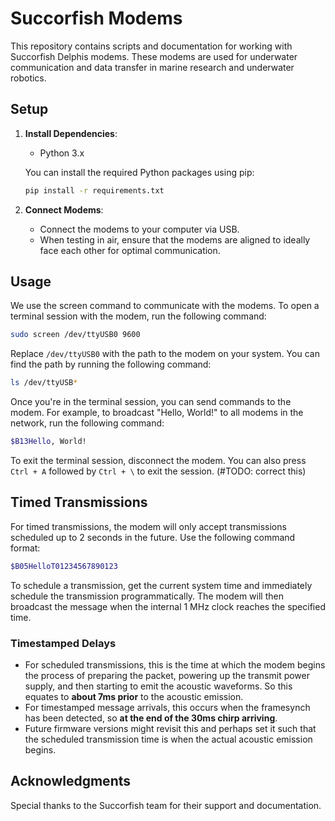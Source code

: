 # Succorfish Modems

This repository contains scripts and documentation for working with Succorfish Delphis modems. These modems are used for underwater communication and data transfer in marine research and underwater robotics.

## Setup

1. **Install Dependencies**:
   - Python 3.x

   You can install the required Python packages using pip:
   ```sh
   pip install -r requirements.txt
   ```

2. **Connect Modems**:
   - Connect the modems to your computer via USB.
   - When testing in air, ensure that the modems are aligned to ideally face each other for optimal communication.

## Usage
We use the screen command to communicate with the modems. To open a terminal session with the modem, run the following command:
```sh
sudo screen /dev/ttyUSB0 9600
```
Replace `/dev/ttyUSB0` with the path to the modem on your system. You can find the path by running the following command:
```sh
ls /dev/ttyUSB*
```
Once you're in the terminal session, you can send commands to the modem. For example, to broadcast "Hello, World!" to all modems in the network, run the following command:
```sh
$B13Hello, World!
```
To exit the terminal session, disconnect the modem. You can also press `Ctrl + A` followed by `Ctrl + \` to exit the session. (#TODO: correct this)

## Timed Transmissions
For timed transmissions, the modem will only accept transmissions scheduled up to 2 seconds in the future. Use the following command format:
```sh
$B05HelloT01234567890123
```
To schedule a transmission, get the current system time and immediately schedule the transmission programmatically. The modem will then broadcast the message when the internal 1 MHz clock reaches the specified time.

### Timestamped Delays
- For scheduled transmissions, this is the time at which the modem begins the process of preparing the packet, powering up the transmit power supply, and then starting to emit the acoustic waveforms. So this equates to **about 7ms prior** to the acoustic emission. 
- For timestamped message arrivals, this occurs when the framesynch has been detected, so **at the end of the 30ms chirp arriving**.
- Future firmware versions might revisit this and perhaps set it such  that the scheduled transmission time is when the actual acoustic emission begins.

## Acknowledgments
Special thanks to the Succorfish team for their support and documentation.